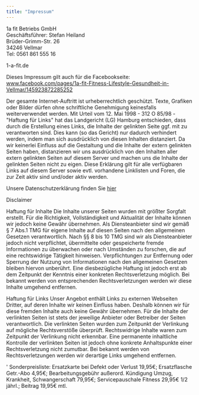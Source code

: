 ```yaml
---
title: "Impressum"
---
```


1a fit Betriebs GmbH<br/>
Geschäftsführer: Stefan Heiland<br/>
Brüder-Grimm-Str. 26<br/>
34246 Vellmar<br/>
Tel: 0561 861 555 16

1-a-fit.de

Dieses Impressum gilt auch für die Facebookseite: www.facebook.com/pages/1a-fit-Fitness-Lifestyle-Gesundheit-in-Vellmar/145923872285252

Der gesamte Internet-Auftritt ist urheberrechtlich geschützt. Texte, Grafiken oder Bilder dürfen ohne schriftliche Genehmigung keinesfalls weiterverwendet werden. Mit Urteil vom 12. Mai 1998 - 312 O 85/98 - "Haftung für Links" hat das Landgericht (LG) Hamburg entschieden, dass durch die Erstellung eines Links, die Inhalte der gelinkten Seite ggf. mit zu verantworten sind. Dies kann (so das Gericht) nur dadurch verhindert werden, indem man sich ausdrücklich von diesen Inhalten distanziert. Da wir keinerlei Einfluss auf die Gestaltung und die Inhalte der extern gelinkten Seiten haben, distanzieren wir uns ausdrücklich von den Inhalten aller extern gelinkten Seiten auf diesem Server und machen uns die Inhalte der gelinkten Seiten nicht zu eigen. Diese Erklärung gilt für alle verfügbaren Links auf diesem Server sowie evtl. vorhandene Linklisten und Foren, die zur Zeit aktiv sind und/oder aktiv werden.

Unsere Datenschutzerklärung finden Sie [hier](/datenschutz)

Disclaimer

Haftung für Inhalte Die Inhalte unserer Seiten wurden mit größter Sorgfalt erstellt. Für die Richtigkeit, Vollständigkeit und Aktualität der Inhalte können wir jedoch keine Gewähr übernehmen. Als Diensteanbieter sind wir gemäß § 7 Abs.1 TMG für eigene Inhalte auf diesen Seiten nach den allgemeinen Gesetzen verantwortlich. Nach §§ 8 bis 10 TMG sind wir als Diensteanbieter jedoch nicht verpflichtet, übermittelte oder gespeicherte fremde Informationen zu überwachen oder nach Umständen zu forschen, die auf eine rechtswidrige Tätigkeit hinweisen. Verpflichtungen zur Entfernung oder Sperrung der Nutzung von Informationen nach den allgemeinen Gesetzen bleiben hiervon unberührt. Eine diesbezügliche Haftung ist jedoch erst ab dem Zeitpunkt der Kenntnis einer konkreten Rechtsverletzung möglich. Bei bekannt werden von entsprechenden Rechtsverletzungen werden wir diese Inhalte umgehend entfernen.

Haftung für Links Unser Angebot enthält Links zu externen Webseiten Dritter, auf deren Inhalte wir keinen Einfluss haben. Deshalb können wir für diese fremden Inhalte auch keine Gewähr übernehmen. Für die Inhalte der verlinkten Seiten ist stets der jeweilige Anbieter oder Betreiber der Seiten verantwortlich. Die verlinkten Seiten wurden zum Zeitpunkt der Verlinkung auf mögliche Rechtsverstöße überprüft. Rechtswidrige Inhalte waren zum Zeitpunkt der Verlinkung nicht erkennbar. Eine permanente inhaltliche Kontrolle der verlinkten Seiten ist jedoch ohne konkrete Anhaltspunkte einer Rechtsverletzung nicht zumutbar. Bei bekannt werden von Rechtsverletzungen werden wir derartige Links umgehend entfernen.

' Sonderpreisliste:
Ersatzkarte bei Defekt oder Verlust 19,95€; Ersatzflasche Getr.-Abo 4,95€; Bearbeitungsgebühr außerord. Kündigung Umzug, Krankheit, Schwangerschaft 79,95€; Servicepauschale Fitness 29,95€ 1/2 jährl.; Beitrag 19,95€ mtl. 